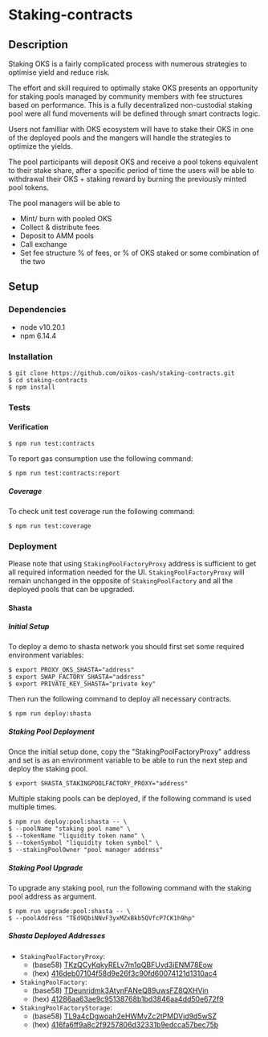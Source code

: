 # Staking-contracts

## Description

Staking OKS is a fairly complicated process with numerous strategies to optimise yield and reduce risk. 

The effort and skill required to optimally stake OKS presents an opportunity for staking pools managed by community members with fee structures based on performance. This is a fully decentralized non-custodial staking pool were all fund movements will be defined through smart contracts logic. 

Users not familliar with OKS ecosystem will have to stake their OKS in one of the deployed pools and the mangers will handle the strategies to optimize the yields.

The pool participants will deposit OKS and receive a pool tokens equivalent to their stake share, after a specific period of time the users will be able to withdrawal their OKS + staking reward by burning the previously minted pool tokens.  

The pool managers will be able to 

- Mint/ burn with pooled OKS
- Collect & distribute fees
- Deposit to AMM pools
- Call exchange
- Set fee structure % of fees, or % of OKS staked or some combination of the two

## Setup

### Dependencies

* node v10.20.1
* npm 6.14.4

### Installation

```console
$ git clone https://github.com/oikos-cash/staking-contracts.git
$ cd staking-contracts
$ npm install
```

### Tests

#### Verification

```console
$ npm run test:contracts
```

To report gas consumption use the following command:

```console
$ npm run test:contracts:report
```

##### Coverage

To check unit test coverage run the following command:

```console
$ npm run test:coverage
```

### Deployment

Please note that using `StakingPoolFactoryProxy` address is sufficient to get all required information needed for the UI.
`StakingPoolFactoryProxy` will remain unchanged in the opposite of `StakingPoolFactory` and all the deployed pools that can be upgraded.

#### Shasta

##### Initial Setup

To deploy a demo to shasta network you should first set some required environment variables:

```console
$ export PROXY_OKS_SHASTA="address"
$ export SWAP_FACTORY_SHASTA="address"
$ export PRIVATE_KEY_SHASTA="private key"
```

Then run the following command to deploy all necessary contracts.

```console
$ npm run deploy:shasta
```

##### Staking Pool Deployment

Once the initial setup done, copy the "StakingPoolFactoryProxy" address and set is as an environment variable to be able to run the next step and deploy the staking pool.

```console
$ export SHASTA_STAKINGPOOLFACTORY_PROXY="address"
```

Multiple staking pools can be deployed, if the following command is used multiple times.

```console
$ npm run deploy:pool:shasta -- \
$ --poolName "staking pool name" \
$ --tokenName "liquidity token name" \
$ --tokenSymbol "liquidity token symbol" \
$ --stakingPoolOwner "pool manager address"
```

##### Staking Pool Upgrade

To upgrade any staking pool, run the following command with the staking pool address as argument.

```console
$ npm run upgrade:pool:shasta -- \
$ --poolAddress "TEd9QbiNNvF3yxMZxBkb5QVfcP7CK1h9hp"
```
##### Shasta Deployed Addresses

- `StakingPoolFactoryProxy`:
	- (base58) [TKzQCyKqkyRELv7m1qQBFUvd3iENM78Eow](https://shasta.tronscan.org/#/contract/TKzQCyKqkyRELv7m1qQBFUvd3iENM78Eow/code)
	- (hex) [416deb07104f58d9e26f3c90fd60074121d1310ac4](https://shasta.tronscan.org/#/contract/TKzQCyKqkyRELv7m1qQBFUvd3iENM78Eow/code)
- `StakingPoolFactory`:
	- (base58) [TDeunridmk3AtynFANeQ89uwsFZ8QXHVin](https://shasta.tronscan.org/#/contract/TDeunridmk3AtynFANeQ89uwsFZ8QXHVin/code)
	- (hex) [41286aa63ae9c95138768b1bd3846aa4dd50e672f9](https://shasta.tronscan.org/#/contract/TDeunridmk3AtynFANeQ89uwsFZ8QXHVin/code)
- `StakingPoolFactoryStorage`:
	- (base58) [TL9a4cDgwoah2eHWMvZc2tPMDVjd9d5wSZ](https://shasta.tronscan.org/#/contract/TL9a4cDgwoah2eHWMvZc2tPMDVjd9d5wSZ/code)
	- (hex) [416fa6ff9a8c2f9257806d32331b9edcca57bec75b](https://shasta.tronscan.org/#/contract/TL9a4cDgwoah2eHWMvZc2tPMDVjd9d5wSZ/code)